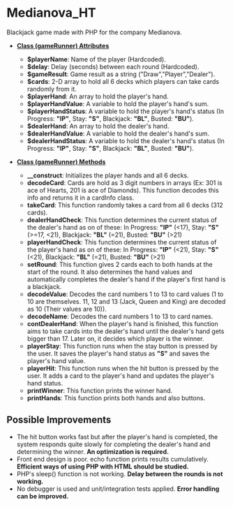 # Medianova_HT
Blackjack game made with PHP for the company Medianova.

* <ins>**Class (gameRunner) Attributes**</ins>
  - **$playerName**: Name of the player (Hardcoded).
  - **$delay**: Delay (seconds) between each round (Hardcoded).
  - **$gameResult**: Game result as a string ("Draw","Player","Dealer").
  - **$cards**: 2-D array to hold all 6 decks which players can take cards randomly from it.
  - **$playerHand**: An array to hold the player's hand.
  - **$playerHandValue**: A variable to hold the player's hand's sum.
  - **$playerHandStatus**: A variable to hold the player's hand's status (In Progress: **"IP"**, Stay: **"S"**, Blackjack: **"BL"**, Busted: **"BU"**).
  - **$dealerHand**: An array to hold the dealer's hand.
  - **$dealerHandValue**: A variable to hold the dealer's hand's sum.
  - **$dealerHandStatus**: A variable to hold the dealer's hand's status (In Progress: **"IP"**, Stay: **"S"**, Blackjack: **"BL"**, Busted: **"BU"**).
  
* <ins>**Class (gameRunner) Methods**</ins>
  - **__construct**: Initializes the player hands and all 6 decks.
  - **decodeCard**: Cards are hold as 3 digit numbers in arrays (Ex: 301 is ace of Hearts, 201 is ace of Diamonds). This function decodes this info and returns it in a cardInfo class.
  - **takeCard**: This function randomly takes a card from all 6 decks (312 cards).
  - **dealerHandCheck**: This function determines the current status of the dealer's hand as on of these: In Progress: **"IP"** (<17), Stay: **"S"** (>=17, <21), Blackjack: **"BL"** (=21), Busted: **"BU"** (>21)
  - **playerHandCheck**: This function determines the current status of the player's hand as on of these: In Progress: **"IP"** (<21), Stay: **"S"** (<21), Blackjack: **"BL"** (=21), Busted: **"BU"** (>21)
  - **setRound**: This function gives 2 cards each to both hands at the start of the round. It also determines the hand values and automatically completes the dealer's hand if the player's first hand is a blackjack.
  - **decodeValue**: Decodes the card numbers 1 to 13 to card values (1 to 10 are themselves. 11, 12 and 13 (Jack, Queen and King) are decoded as 10 (Their values are 10)).
  - **decodeName**: Decodes the card numbers 1 to 13 to card names.
  - **contDealerHand**: When the player's hand is finished, this function aims to take cards into the dealer's hand until the dealer's hand gets bigger than 17. Later on, it decides which player is the winner.
  - **playerStay**: This function runs when the stay button is pressed by the user. It saves the player's hand status as **"S"** and saves the player's hand value.
  - **playerHit**: This function runs when the hit button is pressed by the user. It adds a card to the player's hand and updates the player's hand status.
  - **printWinner**: This function prints the winner hand.
  - **printHands**: This function prints both hands and also buttons.

## Possible Improvements
* The hit button works fast but after the player's hand is completed, the system responds quite slowly for completing the dealer's hand and determining the winner. **An optimization is required.**
* Front end design is poor. echo function prints results cumulatively. **Efficient ways of using PHP with HTML should be studied.**
* PHP's sleep() function is not working. **Delay between the rounds is not working.**
* No debugger is used and unit/integration tests applied. **Error handling can be improved.**

